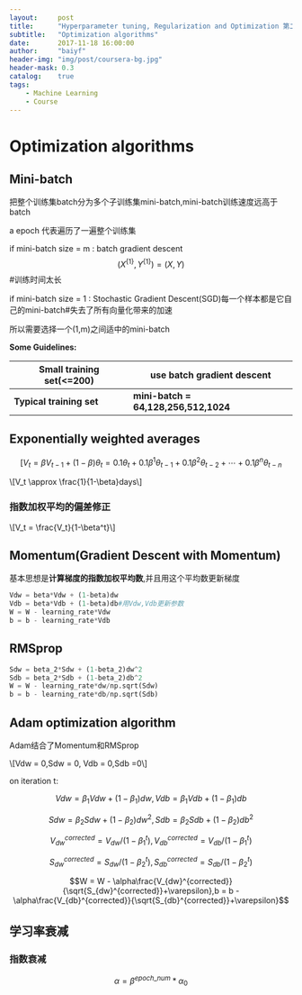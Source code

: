 ```yaml
---
layout:     post
title:      "Hyperparameter tuning, Regularization and Optimization 第二周笔记"
subtitle:   "Optimization algorithms"
date:       2017-11-18 16:00:00
author:     "baiyf"
header-img: "img/post/coursera-bg.jpg"
header-mask: 0.3
catalog:    true
tags:
    - Machine Learning
    - Course
---
```


# Optimization algorithms

## Mini-batch

把整个训练集batch分为多个子训练集mini-batch,mini-batch训练速度远高于batch

a epoch 代表遍历了一遍整个训练集

if mini-batch size = m : batch gradient descent $$(X^{\{1\}},Y^{\{1\}}) = (X,Y)$$ #训练时间太长

if mini-batch size = 1 : Stochastic Gradient Descent(SGD)每一个样本都是它自己的mini-batch#失去了所有向量化带来的加速

所以需要选择一个(1,m)之间适中的mini-batch

**Some Guidelines:**

| Small training set(<=200) | use batch gradient descent           |
| ------------------------- | ------------------------------------ |
| **Typical training set**  | **mini-batch = 64,128,256,512,1024** |

## Exponentially weighted averages

$$[V_t = \beta V_{t-1} + (1 - \beta)\theta _t = 0.1\theta_t + 0.1\beta^{1}\theta_{t-1} +0.1\beta ^2\theta_{t-2}+\cdots +0.1\beta^n\theta_{t-n}$$

\\[V_t \approx \frac{1}{1-\beta}days\\]

### 指数加权平均的偏差修正

\\[V_t = \frac{V_t}{1-\beta^t}\\]

## Momentum(Gradient Descent with Momentum)

基本思想是**计算梯度的指数加权平均数**,并且用这个平均数更新梯度

```python
Vdw = beta*Vdw + (1-beta)dw
Vdb = beta*Vdb + (1-beta)db#用Vdw,Vdb更新参数
W = W - learning_rate*Vdw
b = b - learning_rate*Vdb
```

## RMSprop

```python
Sdw = beta_2*Sdw + (1-beta_2)dw^2
Sdb = beta_2*Sdb + (1-beta_2)db^2
W = W - learning_rate*dw/np.sqrt(Sdw)
b = b - learning_rate*db/np.sqrt(Sdb)
```

## Adam optimization algorithm

Adam结合了Momentum和RMSprop

\\[Vdw = 0,Sdw = 0, Vdb = 0,Sdb =0\\]

on iteration t:

$$Vdw = \beta_1Vdw + (1-\beta_1)dw,Vdb = \beta_1Vdb + (1-\beta_1)db$$

$$Sdw = \beta_2Sdw + (1-\beta_2)dw^2,Sdb = \beta_2Sdb + (1-\beta_2)db^2$$

$$V_{dw}^{corrected} = V_{dw}/(1-\beta_1^t),V_{db}^{corrected} = V_{db}/(1-\beta_1^t)$$

$$S_{dw}^{corrected} = S_{dw}/(1-\beta_2^t),S_{db}^{corrected} = S_{db}/(1-\beta_2^t)$$

$$W = W - \alpha\frac{V_{dw}^{corrected}}{\sqrt{S_{dw}^{corrected}}+\varepsilon},b = b - \alpha\frac{V_{db}^{corrected}}{\sqrt{S_{db}^{corrected}}+\varepsilon}$$

## 学习率衰减

### 指数衰减

$$\alpha = \beta^{epoch\_num}*\alpha_0$$

